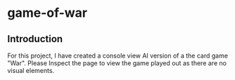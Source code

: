 # game-of-war

## Introduction
For this project, I have created a console view AI version of a the card game "War". Please Inspect the page to view the game played out as there are no visual elements.

